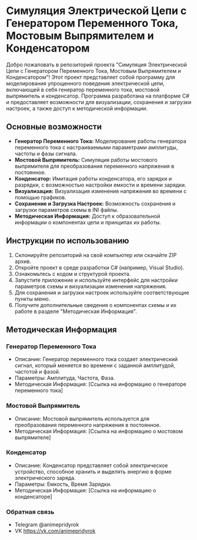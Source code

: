 # Симуляция Электрической Цепи с Генератором Переменного Тока, Мостовым Выпрямителем и Конденсатором

Добро пожаловать в репозиторий проекта "Симуляция Электрической Цепи с Генератором Переменного Тока, Мостовым Выпрямителем и Конденсатором"! Этот проект представляет собой программу для моделирования упрощенного поведения электрической цепи, включающей в себя генератор переменного тока, мостовой выпрямитель и конденсатор. Программа разработана на платформе C# и предоставляет возможности для визуализации, сохранения и загрузки настроек, а также доступ к методической информации.

## Основные возможности

- **Генератор Переменного Тока:** Моделирование работы генератора переменного тока с настраиваемыми параметрами амплитуды, частоты и фазы сигнала.
- **Мостовой Выпрямитель:** Симуляция работы мостового выпрямителя для преобразования переменного напряжения в постоянное.
- **Конденсатор:** Имитация работы конденсатора, его зарядки и разрядки, с возможностью настройки емкости и времени зарядки.
- **Визуализация:** Визуализация изменения напряжения во времени с помощью графиков.
- **Сохранение и Загрузка Настроек:** Возможность сохранения и загрузки параметров схемы в INI файлы.
- **Методическая Информация:** Доступ к образовательной информации о компонентах цепи и принципах их работы.

## Инструкции по использованию

1. Склонируйте репозиторий на свой компьютер или скачайте ZIP архив.
2. Откройте проект в среде разработки C# (например, Visual Studio).
3. Ознакомьтесь с кодом и структурой проекта.
4. Запустите приложение и используйте интерфейс для настройки параметров схемы и визуализации изменения напряжения.
5. Для сохранения и загрузки настроек используйте соответствующие пункты меню.
6. Получите дополнительные сведения о компонентах схемы и их работе в разделе "Методическая Информация".

## Методическая Информация

### Генератор Переменного Тока

- Описание: Генератор переменного тока создает электрический сигнал, который меняется во времени с заданной амплитудой, частотой и фазой.
- Параметры: Амплитуда, Частота, Фаза.
- Методическая Информация: [Ссылка на информацию о генераторе переменного тока]

### Мостовой Выпрямитель

- Описание: Мостовой выпрямитель используется для преобразования переменного напряжения в постоянное.
- Методическая Информация: [Ссылка на информацию о мостовом выпрямителе]

### Конденсатор

- Описание: Конденсатор представляет собой электрическое устройство, способное хранить и выделять энергию в форме электрического заряда.
- Параметры: Емкость, Время Зарядки.
- Методическая Информация: [Ссылка на информацию о конденсаторе]

### Обратная связь

- Telegram @animepridyrok
- VK https://vk.com/animepridyrok


